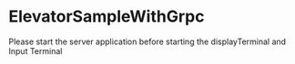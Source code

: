 # ElevatorSampleWithGrpc
Please start the server application before starting the displayTerminal and Input Terminal
